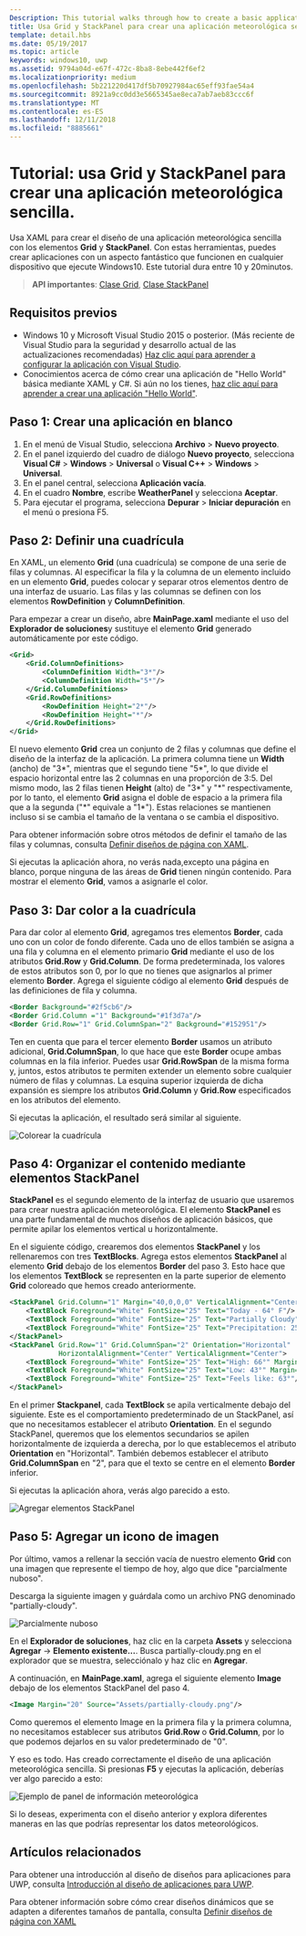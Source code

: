 ```yaml
---
Description: This tutorial walks through how to create a basic application user interface. It explains and demonstrates the use of Grid and StackPanel, two of the most common XAML elements.
title: Usa Grid y StackPanel para crear una aplicación meteorológica sencilla.
template: detail.hbs
ms.date: 05/19/2017
ms.topic: article
keywords: windows10, uwp
ms.assetid: 9794a04d-e67f-472c-8ba8-8ebe442f6ef2
ms.localizationpriority: medium
ms.openlocfilehash: 5b221220d417df5b70927984ac65eff93fae54a4
ms.sourcegitcommit: 8921a9cc0dd3e5665345ae8eca7ab7aeb83ccc6f
ms.translationtype: MT
ms.contentlocale: es-ES
ms.lasthandoff: 12/11/2018
ms.locfileid: "8885661"
---
```

# <a name="tutorial-use-grid-and-stackpanel-to-create-a-simple-weather-app"></a>Tutorial: usa Grid y StackPanel para crear una aplicación meteorológica sencilla.

Usa XAML para crear el diseño de una aplicación meteorológica sencilla con los elementos **Grid** y **StackPanel**. Con estas herramientas, puedes crear aplicaciones con un aspecto fantástico que funcionen en cualquier dispositivo que ejecute Windows10. Este tutorial dura entre 10 y 20minutos.

> **API importantes**: [Clase Grid](https://docs.microsoft.com/en-us/uwp/api/windows.ui.xaml.controls.grid), [Clase StackPanel](https://docs.microsoft.com/en-us/uwp/api/windows.ui.xaml.controls.stackpanel)

## <a name="prerequisites"></a>Requisitos previos
- Windows 10 y Microsoft Visual Studio 2015 o posterior. (Más reciente de Visual Studio para la seguridad y desarrollo actual de las actualizaciones recomendadas) [Haz clic aquí para aprender a configurar la aplicación con Visual Studio](../../get-started/get-set-up.md).
- Conocimientos acerca de cómo crear una aplicación de "Hello World" básica mediante XAML y C#. Si aún no los tienes, [haz clic aquí para aprender a crear una aplicación "Hello World"](https://msdn.microsoft.com/windows/uwp/get-started/create-a-hello-world-app-xaml-universal).

## <a name="step-1-create-a-blank-app"></a>Paso 1: Crear una aplicación en blanco
1. En el menú de Visual Studio, selecciona **Archivo** > **Nuevo proyecto**.
2. En el panel izquierdo del cuadro de diálogo **Nuevo proyecto**, selecciona **Visual C#** > **Windows** > **Universal** o **Visual C++** > **Windows** > **Universal**.
3. En el panel central, selecciona **Aplicación vacía**.
4. En el cuadro **Nombre**, escribe **WeatherPanel** y selecciona **Aceptar**.
5. Para ejecutar el programa, selecciona **Depurar** > **Iniciar depuración** en el menú o presiona F5.

## <a name="step-2-define-a-grid"></a>Paso 2: Definir una cuadrícula
En XAML, un elemento **Grid** (una cuadrícula) se compone de una serie de filas y columnas. Al especificar la fila y la columna de un elemento incluido en un elemento **Grid**, puedes colocar y separar otros elementos dentro de una interfaz de usuario. Las filas y las columnas se definen con los elementos **RowDefinition** y **ColumnDefinition**.

Para empezar a crear un diseño, abre **MainPage.xaml** mediante el uso del **Explorador de soluciones**y sustituye el elemento **Grid** generado automáticamente por este código.

```xml
<Grid>
    <Grid.ColumnDefinitions>
        <ColumnDefinition Width="3*"/>
        <ColumnDefinition Width="5*"/>
    </Grid.ColumnDefinitions>
    <Grid.RowDefinitions>
        <RowDefinition Height="2*"/>
        <RowDefinition Height="*"/>
    </Grid.RowDefinitions>
</Grid>
```

El nuevo elemento **Grid** crea un conjunto de 2 filas y columnas que define el diseño de la interfaz de la aplicación. La primera columna tiene un **Width** (ancho) de "3\*", mientras que el segundo tiene "5\*", lo que divide el espacio horizontal entre las 2 columnas en una proporción de 3:5. Del mismo modo, las 2 filas tienen **Height** (alto) de "3\*" y "\*" respectivamente, por lo tanto, el elemento **Grid** asigna el doble de espacio a la primera fila que a la segunda ("\*" equivale a "1\*"). Estas relaciones se mantienen incluso si se cambia el tamaño de la ventana o se cambia el dispositivo.

Para obtener información sobre otros métodos de definir el tamaño de las filas y columnas, consulta [Definir diseños de página con XAML](https://msdn.microsoft.com/windows/uwp/layout/layouts-with-xaml#layout-properties).

Si ejecutas la aplicación ahora, no verás nada,excepto una página en blanco, porque ninguna de las áreas de **Grid** tienen ningún contenido. Para mostrar el elemento **Grid**, vamos a asignarle el color.

## <a name="step-3-color-the-grid"></a>Paso 3: Dar color a la cuadrícula
Para dar color al elemento **Grid**, agregamos tres elementos **Border**, cada uno con un color de fondo diferente. Cada uno de ellos también se asigna a una fila y columna en el elemento primario **Grid** mediante el uso de los atributos **Grid.Row** y **Grid.Column**. De forma predeterminada, los valores de estos atributos son 0, por lo que no tienes que asignarlos al primer elemento **Border**. Agrega el siguiente código al elemento **Grid** después de las definiciones de fila y columna.

```xml
<Border Background="#2f5cb6"/>
<Border Grid.Column ="1" Background="#1f3d7a"/>
<Border Grid.Row="1" Grid.ColumnSpan="2" Background="#152951"/>
```

Ten en cuenta que para el tercer elemento **Border** usamos un atributo adicional, **Grid.ColumnSpan**, lo que hace que este **Border** ocupe ambas columnas en la fila inferior. Puedes usar **Grid.RowSpan** de la misma forma y, juntos, estos atributos te permiten extender un elemento sobre cualquier número de filas y columnas. La esquina superior izquierda de dicha expansión es siempre los atributos **Grid.Column** y **Grid.Row** especificados en los atributos del elemento.

Si ejecutas la aplicación, el resultado será similar al siguiente.

![Colorear la cuadrícula](images/grid-weather-1.png)

## <a name="step-4-organize-content-by-using-stackpanel-elements"></a>Paso 4: Organizar el contenido mediante elementos StackPanel
**StackPanel** es el segundo elemento de la interfaz de usuario que usaremos para crear nuestra aplicación meteorológica. El elemento **StackPanel** es una parte fundamental de muchos diseños de aplicación básicos, que permite apilar los elementos vertical u horizontalmente.

En el siguiente código, crearemos dos elementos **StackPanel** y los rellenaremos con tres **TextBlocks**. Agrega estos elementos **StackPanel** al elemento **Grid** debajo de los elementos **Border** del paso 3. Esto hace que los elementos **TextBlock** se representen en la parte superior de elemento **Grid** coloreado que hemos creado anteriormente.

```xml
<StackPanel Grid.Column="1" Margin="40,0,0,0" VerticalAlignment="Center">
    <TextBlock Foreground="White" FontSize="25" Text="Today - 64° F"/>
    <TextBlock Foreground="White" FontSize="25" Text="Partially Cloudy"/>
    <TextBlock Foreground="White" FontSize="25" Text="Precipitation: 25%"/>
</StackPanel>
<StackPanel Grid.Row="1" Grid.ColumnSpan="2" Orientation="Horizontal"
            HorizontalAlignment="Center" VerticalAlignment="Center">
    <TextBlock Foreground="White" FontSize="25" Text="High: 66°" Margin="0,0,20,0"/>
    <TextBlock Foreground="White" FontSize="25" Text="Low: 43°" Margin="0,0,20,0"/>
    <TextBlock Foreground="White" FontSize="25" Text="Feels like: 63°"/>
</StackPanel>
```

En el primer **Stackpanel**, cada **TextBlock** se apila verticalmente debajo del siguiente. Este es el comportamiento predeterminado de un StackPanel, así que no necesitamos establecer el atributo **Orientation**. En el segundo StackPanel, queremos que los elementos secundarios se apilen horizontalmente de izquierda a derecha, por lo que establecemos el atributo **Orientation** en "Horizontal". También debemos establecer el atributo **Grid.ColumnSpan** en "2", para que el texto se centre en el elemento **Border** inferior.

Si ejecutas la aplicación ahora, verás algo parecido a esto.

![Agregar elementos StackPanel](images/grid-weather-2.png)

## <a name="step-5-add-an-image-icon"></a>Paso 5: Agregar un icono de imagen

Por último, vamos a rellenar la sección vacía de nuestro elemento **Grid** con una imagen que represente el tiempo de hoy, algo que dice "parcialmente nuboso".

Descarga la siguiente imagen y guárdala como un archivo PNG denominado "partially-cloudy".

![Parcialmente nuboso](images/partially-cloudy.PNG)

En el **Explorador de soluciones**, haz clic en la carpeta **Assets** y selecciona **Agregar** -> **Elemento existente...**. Busca partially-cloudy.png en el explorador que se muestra, selecciónalo y haz clic en **Agregar**.

A continuación, en **MainPage.xaml**, agrega el siguiente elemento **Image** debajo de los elementos StackPanel del paso 4.

```xml
<Image Margin="20" Source="Assets/partially-cloudy.png"/>
```

Como queremos el elemento Image en la primera fila y la primera columna, no necesitamos establecer sus atributos **Grid.Row** o **Grid.Column**, por lo que podemos dejarlos en su valor predeterminado de "0".

Y eso es todo. Has creado correctamente el diseño de una aplicación meteorológica sencilla. Si presionas **F5** y ejecutas la aplicación, deberías ver algo parecido a esto:

![Ejemplo de panel de información meteorológica](images/grid-weather-3.PNG)

Si lo deseas, experimenta con el diseño anterior y explora diferentes maneras en las que podrías representar los datos meteorológicos.

## <a name="related-articles"></a>Artículos relacionados
Para obtener una introducción al diseño de diseños para aplicaciones para UWP, consulta [Introducción al diseño de aplicaciones para UWP](https://msdn.microsoft.com/windows/uwp/layout/design-and-ui-intro).

Para obtener información sobre cómo crear diseños dinámicos que se adapten a diferentes tamaños de pantalla, consulta [Definir diseños de página con XAML](https://msdn.microsoft.com/windows/uwp/layout/layouts-with-xaml)
